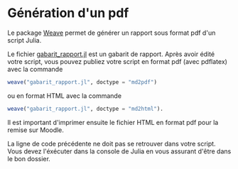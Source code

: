 # Génération d'un pdf

Le package [Weave](http://weavejl.mpastell.com/stable/) permet de générer un
rapport sous format pdf d'un script Julia.

Le fichier [gabarit_rapport.jl](../../src/gabarit_rapport.jl) est un gabarit de rapport.
Après avoir édité votre script, vous pouvez publiez votre script en format pdf
(avec pdflatex) avec la commande
```julia
weave("gabarit_rapport.jl", doctype = "md2pdf")
```
ou en format HTML avec la commande
```julia
weave("gabarit_rapport.jl", doctype = "md2html").
```
Il est important d'imprimer ensuite le fichier HTML en format pdf pour la remise
sur Moodle.

La ligne de code précédente ne doit pas se retrouver dans votre script. Vous
devez l'éxécuter dans la console de Julia en vous assurant d'être dans le
bon dossier.
